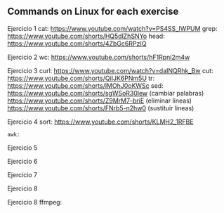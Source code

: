 ## Commands on Linux for each exercise
Ejercicio 1
    cat: https://www.youtube.com/watch?v=PS4SS_IWPUM
    grep: https://www.youtube.com/shorts/HQ5dlZhSNYo
    head: https://www.youtube.com/shorts/4ZbGc6RPzIQ

Ejercicio 2
    wc: https://www.youtube.com/shorts/hF1Rpni2m4w

Ejercicio 3
    curl: https://www.youtube.com/watch?v=daINQRhk_Bw
    cut: https://www.youtube.com/shorts/QiIJK6PNm5U
    tr: https://www.youtube.com/shorts/lMOhJ0oKWSc
    sed: https://www.youtube.com/shorts/sgWSoR30lew (cambiar palabras)
         https://www.youtube.com/shorts/Z9MrM7-briE (eliminar lineas)
         https://www.youtube.com/shorts/FNrb5-n2hw0 (sustituir lineas)

Ejercicio 4
    sort: https://www.youtube.com/shorts/KLMH2_1RFBE
    
    awk:

Ejercicio 5


Ejercicio 6


Ejercicio 7


Ejercicio 8


Ejercicio 8
    ffmpeg: 